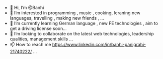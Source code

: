 - 👋 Hi, I’m @Banhi
- 👀 I’m interested in programming , music , cooking, leraning new languages, travelling , making new friends , ...
- 🌱 I’m currently learning German language , new FE technologies , aim to get a driving license soon...
- 💞️ I’m looking to collaborate on the latest web technologies, leadership qualities, management skills ...
- 📫 How to reach me https://www.linkedin.com/in/banhi-panigrahi-21740222/ ...

<!---
banhibanita/banhibanita is a ✨ special ✨ repository because its `README.md` (this file) appears on your GitHub profile.
You can click the Preview link to take a look at your changes.
--->
